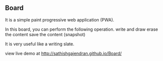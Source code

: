## Board
It is a simple paint progressive web application (PWA).

In this board, you can perform the following operation.
write and draw
erase the content
save the content (snapshot)

It is very useful like a writing slate.

view live demo at http://sathishgajendran.github.io/Board/
